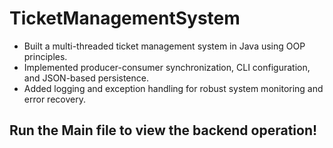 # TicketManagementSystem

- Built a multi-threaded ticket management system in Java using OOP principles.
- Implemented producer-consumer synchronization, CLI configuration, and JSON-based persistence.
- Added logging and exception handling for robust system monitoring and error recovery.


## Run the Main file to view the backend operation!
